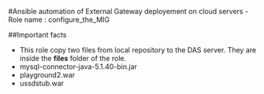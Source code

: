 #Ansible automation of External Gateway deployement on cloud servers - Role name : configure_the_MIG

##Important facts
* This role copy two files from local repository to the DAS server. They are inside the **files** folder of the role.
*  mysql-connector-java-5.1.40-bin.jar
*  playground2.war
*  ussdstub.war
